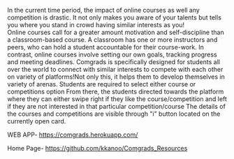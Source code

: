 In the current time period, the impact of online courses as well any competition is drastic. It not only makes you aware of your talents but tells you where you stand in crowd having similar interests as you!  
Online courses call for a greater amount motivation and self-discipline than a classroom-based course. A classroom has one or more instructors and peers, who can hold a student accountable for their course-work. In contrast, online courses involve setting our own goals, tracking progress and meeting deadlines.
Comgrads is specifically designed for students all over the world to connect with similar interests to compete with each other on variety of platforms!Not only this, it helps them to develop themselves in variety of arenas.
Students are required to select either course or competitions option
From there, the students directed towards the platform where they can either swipe right if they like the course/competition and left if they are not interested in that particular competition/course
The details of the courses and competitions are visible through "i" button located on the currently open card.

WEB APP-
https://comgrads.herokuapp.com/

Home Page-
https://github.com/kkanoo/Comgrads_Resources
